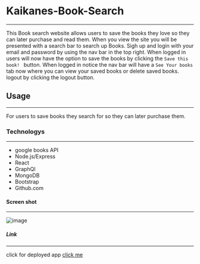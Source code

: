 # Kaikanes-Book-Search
***
This Book search website allows users to save the books they love so they can later purchase and read them. When you view the site you will be presented with a search bar to search up Books. Sigh up and login with your email and password by using the nav bar in the top right. When logged in users will now have the option to save the books by clicking the `Save this book! ` button. When logged in notice the nav bar will have a `See Your books` tab now where you can view your saved books or delete saved books. logout by clicking the logout button. 
## Usage
***
For users to save books they search for so they can later purchase them.
### Technologys
***
* google books API
* Node.js/Express
* React
* GraphQl
* MongoDB
* Bootstrap
* Github.com

#### Screen shot
***
![image]()
##### Link
***
click for deployed app
[click me]()